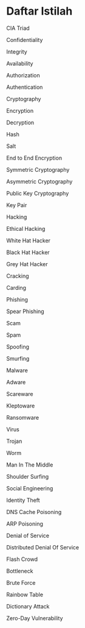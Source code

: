 # Daftar Istilah

CIA Triad

Confidentiality

Integrity

Availability

Authorization

Authentication

Cryptography

Encryption

Decryption

Hash

Salt

End to End Encryption

Symmetric Cryptography

Asymmetric Cryptography

Public Key Cryptography

Key Pair

Hacking

Ethical Hacking

White Hat Hacker

Black Hat Hacker

Grey Hat Hacker

Cracking

Carding

Phishing

Spear Phishing

Scam

Spam

Spoofing

Smurfing

Malware

Adware

Scareware

Kleptoware

Ransomware

Virus

Trojan

Worm

Man In The Middle

Shoulder Surfing

Social Engineering

Identity Theft

DNS Cache Poisoning

ARP Poisoning

Denial of Service

Distributed Denial Of Service

Flash Crowd

Bottleneck

Brute Force

Rainbow Table

Dictionary Attack

Zero-Day Vulnerability



